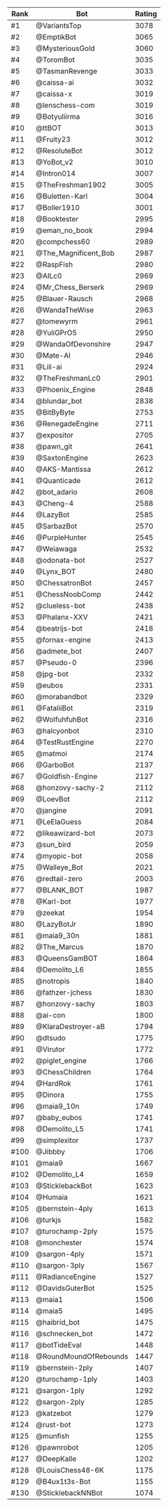 Rank|Bot|Rating
---|---|---
#1|@VariantsTop|3078
#2|@EmptikBot|3065
#3|@MysteriousGold|3060
#4|@ToromBot|3035
#5|@TasmanRevenge|3033
#6|@caissa-ai|3032
#7|@caissa-x|3019
#8|@lenschess-com|3019
#9|@Botyuliirma|3016
#10|@ttBOT|3013
#11|@Fruity23|3012
#12|@ResoluteBot|3012
#13|@YoBot_v2|3010
#14|@Intron014|3007
#15|@TheFreshman1902|3005
#16|@Buletten-Karl|3004
#17|@Boller1910|3001
#18|@Booktester|2995
#19|@eman_no_book|2994
#20|@compchess60|2989
#21|@The_Magnificent_Bob|2987
#22|@RaspFish|2980
#23|@AILc0|2969
#24|@Mr_Chess_Berserk|2969
#25|@Blauer-Rausch|2968
#26|@WandaTheWise|2963
#27|@tomewyrm|2961
#28|@YuliGPrO5|2950
#29|@WandaOfDevonshire|2947
#30|@Mate-AI|2946
#31|@Lili-ai|2924
#32|@TheFreshmanLc0|2901
#33|@Phoenix_Engine|2848
#34|@blundar_bot|2838
#35|@BitByByte|2753
#36|@RenegadeEngine|2711
#37|@expositor|2705
#38|@pawn_git|2641
#39|@SaxtonEngine|2623
#40|@AKS-Mantissa|2612
#41|@Quanticade|2612
#42|@bot_adario|2608
#43|@Cheng-4|2588
#44|@LazyBot|2585
#45|@SarbazBot|2570
#46|@PurpleHunter|2545
#47|@Weiawaga|2532
#48|@odonata-bot|2527
#49|@Lynx_BOT|2480
#50|@ChessatronBot|2457
#51|@ChessNoobComp|2442
#52|@clueless-bot|2438
#53|@Phalanx-XXV|2421
#54|@beatrijs-bot|2418
#55|@fornax-engine|2413
#56|@admete_bot|2407
#57|@Pseudo-0|2396
#58|@jpg-bot|2332
#59|@eubos|2331
#60|@morabandbot|2329
#61|@FataliiBot|2319
#62|@WolfuhfuhBot|2316
#63|@halcyonbot|2310
#64|@TestRustEngine|2270
#65|@matmoi|2174
#66|@GarboBot|2137
#67|@Goldfish-Engine|2127
#68|@honzovy-sachy-2|2112
#69|@LoevBot|2112
#70|@jangine|2091
#71|@LeElaGuess|2084
#72|@likeawizard-bot|2073
#73|@sun_bird|2059
#74|@myopic-bot|2058
#75|@Walleye_Bot|2021
#76|@redtail-zero|2003
#77|@BLANK_BOT|1987
#78|@Karl-bot|1977
#79|@zeekat|1954
#80|@LazyBotJr|1890
#81|@maia9_30n|1881
#82|@The_Marcus|1870
#83|@QueensGamBOT|1864
#84|@Demolito_L6|1855
#85|@notropis|1840
#86|@fathzer-jchess|1830
#87|@honzovy-sachy|1803
#88|@ai-con|1800
#89|@KlaraDestroyer-aB|1794
#90|@dtsudo|1775
#91|@Virutor|1772
#92|@piglet_engine|1766
#93|@ChessChildren|1764
#94|@HardRok|1761
#95|@Dinora|1755
#96|@maia9_10n|1749
#97|@baby_eubos|1741
#98|@Demolito_L5|1741
#99|@simplexitor|1737
#100|@Jibbby|1706
#101|@maia9|1667
#102|@Demolito_L4|1659
#103|@SticklebackBot|1623
#104|@Humaia|1621
#105|@bernstein-4ply|1613
#106|@turkjs|1582
#107|@turochamp-2ply|1575
#108|@monchester|1574
#109|@sargon-4ply|1571
#110|@sargon-3ply|1567
#111|@RadianceEngine|1527
#112|@DavidsGuterBot|1525
#113|@maia1|1506
#114|@maia5|1495
#115|@haibrid_bot|1475
#116|@schnecken_bot|1472
#117|@botTideEval|1448
#118|@RoundMoundOfRebounds|1447
#119|@bernstein-2ply|1407
#120|@turochamp-1ply|1403
#121|@sargon-1ply|1292
#122|@sargon-2ply|1285
#123|@katzebot|1279
#124|@rust-bot|1273
#125|@munfish|1255
#126|@pawnrobot|1205
#127|@DeepKalle|1202
#128|@LouisChess48-6K|1175
#129|@B4ux1t3s-Bot|1155
#130|@SticklebackNNBot|1074
